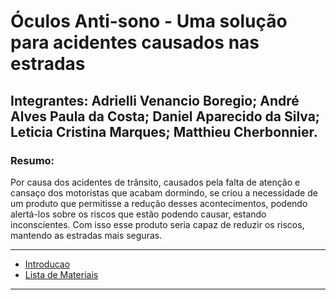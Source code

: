 # Óculos Anti-sono - Uma solução para acidentes causados nas estradas

## Integrantes: Adrielli Venancio Boregio; André Alves Paula da Costa; Daniel Aparecido da Silva; Leticia Cristina Marques; Matthieu Cherbonnier.

### Resumo:
Por causa dos acidentes de trânsito, causados pela falta de atenção e cansaço dos motoristas que acabam dormindo, se criou a necessidade de um produto que permitisse a redução desses acontecimentos, podendo alertá-los sobre os riscos que estão podendo causar, estando inconscientes. Com isso esse produto seria capaz de reduzir os riscos, mantendo as estradas mais seguras.

---
 
 - [Introducao](./introducao/introducao.md)
 - [Lista de Materiais](./Materiais.md)
 
---
